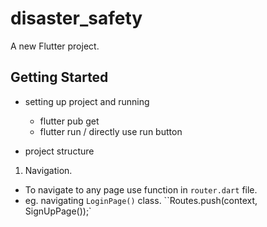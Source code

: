 # disaster_safety

A new Flutter project.

## Getting Started

- setting up project and running

  - flutter pub get
  - flutter run / directly use run button

- project structure

1. Navigation.

- To navigate to any page use function in `router.dart` file.
- eg. navigating `LoginPage()` class. ``Routes.push(context, SignUpPage());`
